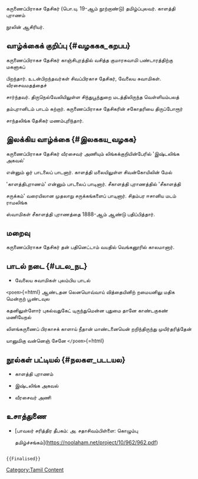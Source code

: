 கருணைப்பிராகச தேசிகர் (பொ.யு. 19-ஆம் நூற்றாண்டு) தமிழ்ப்புலவர். காளத்தி புராணம்
நூலின் ஆசிரியர்.

## வாழ்க்கைக் குறிப்பு {#வழககக_கறபப}

கருணைப்பிராகச தேசிகர் காஞ்சிபுரத்தில் வசித்த குமாரசுவாமி பண்டாரத்திற்கு மகனாகப்
பிறந்தார். உடன்பிறந்தவர்கள் சிவப்பிரகாச தேசிகர், வேலைய சுவாமிகள். வீரசைவமதத்தைச்
சார்ந்தவர். திருநெல்வேலியிலுள்ள சிந்துபூந்துறை மடத்திலிருந்த வெள்ளியம்பலத்
தம்புரானிடம் பாடம் கற்றார். கருணைப்பிராகச தேசிகரின் சகோதரியை திருப்போரூர்
சாந்தலிங்க தேசிகர் மணம்புரிந்தார்.

## இலக்கிய வாழ்க்கை {#இலககய_வழகக}

கருணைப்பிராகச தேசிகர் வீரசைவர் அணியும் லிங்கக்குறியின்பேரில் \'இஷ்டலிங்க அகவல்\'
என்னும் ஒர் பாடலைப் பாடனார். காளத்தி மலையிலுள்ள சிவன்கோயிலின் மேல்
\'காளத்திபுராணம்\' என்னும் பாடலைப் பாடினார். சீகாளத்தி புராணத்தில் \'சீகாளத்தி
சருக்கம்\' வரையிலான முதலாறு சருக்கங்களைப் பாடினார். சிதம்பர ஈசானிய மடம் ராமலிங்க
ஸ்வாமிகள் சீகாளத்தி புராணத்தை 1888-ஆம் ஆண்டு பதிப்பித்தார்.

## மறைவு

கருணைப்பிராகச தேசிகர் தன் பதினெட்டாம் வயதில் வெங்கனூரில் காலமானார்.

## பாடல் நடை {#படல_நட}

-   வேலைய சுவாமிகள் புலம்பிய பாடல்

`<poem>`{=html} ஆண்டதன லெனயொவ்வாய் வித்தையினிற் றமையனிலு மதிக மென்ருற் பூண்டவுல
கதனிலுள்ளோர் புகல்வதுகேட் டிருந்துமென்ன புதுமை தானே காண்டகுகண் மணியேநல்
லிளங்கருணைப் பிரகாசக் காளாய் நீதான் மாண்டனையென் றறிந்திருந்து முயிர்தரித்தேன்
யானுமிகு வன்னெஞ் சேனே `</poem>`{=html}

## நூல்கள் பட்டியல் {#நலகள_படடயல}

-   காளத்தி புராணம்
-   இஷ்டலிங்க அகவல்
-   வீரசைவர் அணி

## உசாத்துணை

-   [பாவலர் சரித்திர தீபகம்: அ. சதாசிவம்பிள்ளை: கொழும்பு
    தமிழ்ச்சங்கம்](https://noolaham.net/project/10/962/962.pdf)

```{=mediawiki}
{{Finalised}}
```
[Category:Tamil Content](Category:Tamil_Content "wikilink")

